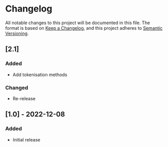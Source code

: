 # Changelog

All notable changes to this project will be documented in this file.
The format is based on [Keep a Changelog](https://keepachangelog.com/en/1.0.0/), and this project adheres
to [Semantic Versioning](https://semver.org/spec/v2.0.0.html).

## [2.1]

### Added

- Add tokenisation methods

### Changed

- Re-release

## [1.0] - 2022-12-08

### Added

- Initial release

